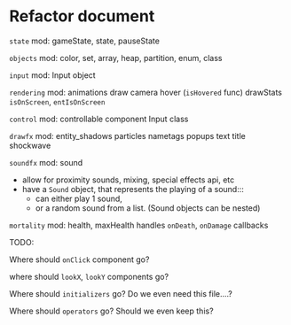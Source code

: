 

# Refactor document

`state` mod:
gameState, state, pauseState


`objects` mod:
color, set, array, heap, partition, enum, class


`input` mod:
Input object



`rendering` mod:
animations
draw
camera
hover (`isHovered` func)
drawStats
`isOnScreen`, `entIsOnScreen`



`control` mod:
controllable component
Input class




`drawfx` mod:
entity_shadows
particles
nametags
popups
text
title
shockwave


`soundfx` mod:
sound
- allow for proximity sounds, mixing, special effects api, etc
- have a `Sound` object, that represents the playing of a sound:::
    - can either play 1 sound,
    - or a random sound from a list. (Sound objects can be nested)



`mortality` mod:
health, maxHealth
handles `onDeath`, `onDamage` callbacks



TODO:

Where should `onClick` component go?

where should `lookX`, `lookY` components go?

Where should `initializers` go?
Do we even need this file....?

Where should `operators` go? Should we even keep this?

